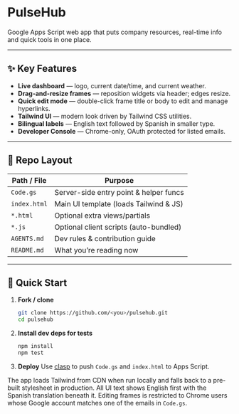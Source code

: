 # PulseHub

Google Apps Script web app that puts company resources, real-time info and quick tools in one place.

---

## ✨ Key Features
- **Live dashboard** — logo, current date/time, and current weather.
- **Drag-and-resize frames** — reposition widgets via header; edges resize.
- **Quick edit mode** — double-click frame title or body to edit and manage hyperlinks.
- **Tailwind UI** — modern look driven by Tailwind CSS utilities.
- **Bilingual labels** — English text followed by Spanish in smaller type.
- **Developer Console** — Chrome-only, OAuth protected for listed emails.

---

## 📂 Repo Layout
| Path / File | Purpose |
|-------------|-------------------------------------------|
| `Code.gs`   | Server-side entry point & helper funcs    |
| `index.html`| Main UI template (loads Tailwind & JS)    |
| `*.html`    | Optional extra views/partials             |
| `*.js`      | Optional client scripts (auto-bundled)    |
| `AGENTS.md` | Dev rules & contribution guide            |
| `README.md` | What you’re reading now                   |

---

## 🚀 Quick Start
1. **Fork / clone**
   ```bash
   git clone https://github.com/<you>/pulsehub.git
   cd pulsehub
   ```
2. **Install dev deps for tests**
   ```bash
   npm install
   npm test
   ```
3. **Deploy**
   Use [clasp](https://github.com/google/clasp) to push `Code.gs` and `index.html` to Apps Script.

The app loads Tailwind from CDN when run locally and falls back to a pre-built stylesheet in production. All UI text shows English first with the Spanish translation beneath it. Editing frames is restricted to Chrome users whose Google account matches one of the emails in `Code.gs`.
